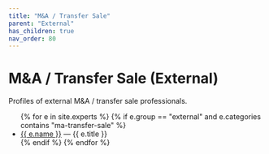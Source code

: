```yaml
---
title: "M&A / Transfer Sale"
parent: "External"
has_children: true
nav_order: 80
---
```

# M&A / Transfer Sale (External)
Profiles of external M&A / transfer sale professionals.

<!-- BEGIN: expert-list external/ma-transfer-sale (auto-generated) -->
<ul>
{% for e in site.experts %}
  {% if e.group == "external" and e.categories contains "ma-transfer-sale" %}
    <li><a href="{{ e.url | relative_url }}">{{ e.name }}</a> — {{ e.title }}</li>
  {% endif %}
{% endfor %}
</ul>
<!-- END: expert-list external/ma-transfer-sale -->
